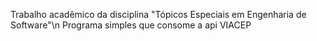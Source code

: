 Trabalho acadêmico da disciplina "Tópicos Especiais em Engenharia de Software"\n
Programa simples que consome a api VIACEP
